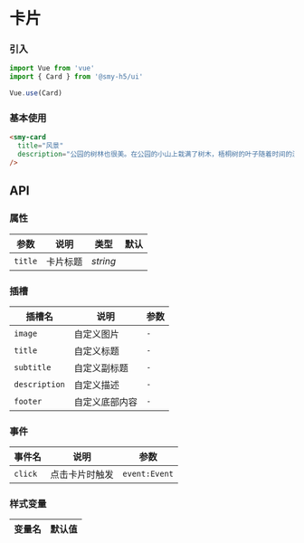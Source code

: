 # 卡片

### 引入

```js
import Vue from 'vue'
import { Card } from '@smy-h5/ui'

Vue.use(Card)
```

### 基本使用

```html
<smy-card
  title="风景"
  description="公园的树林也很美。在公园的小山上栽满了树木，梧桐树的叶子随着时间的流逝慢慢变黄，纷纷飘落；枫树的叶子却变红了，公园笼罩在片片红云中，也使秋天增添了一分热情。而柏树的叶子仍是那么青翠欲滴，令你陶醉极了。山上有一群孩子在快乐的嬉戏，不时传来阵阵欢笑声，瞧，他们玩得多起劲呀，给树林增添了活力。"
/>
```

## API

### 属性

| 参数    | 说明     | 类型     | 默认 |
| ------- | -------- | -------- | ---- |
| `title` | 卡片标题 | _string_ |      |

### 插槽

| 插槽名        | 说明           | 参数 |
| ------------- | -------------- | ---- |
| `image`       | 自定义图片     | `-`  |
| `title`       | 自定义标题     | `-`  |
| `subtitle`    | 自定义副标题   | `-`  |
| `description` | 自定义描述     | `-`  |
| `footer`      | 自定义底部内容 | `-`  |

### 事件

| 事件名  | 说明           | 参数          |
| ------- | -------------- | ------------- |
| `click` | 点击卡片时触发 | `event:Event` |

### 样式变量

| 变量名 | 默认值 |
| ------ | ------ |

